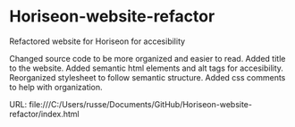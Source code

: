 
# Horiseon-website-refactor
 Refactored website for Horiseon for accesibility

Changed source code to be more organized and easier to read. 
Added title to the website.
Added semantic html elements and alt tags for accesibility.
Reorganized stylesheet to follow semantic structure.
Added css comments to help with organization.



URL:  file:///C:/Users/russe/Documents/GitHub/Horiseon-website-refactor/index.html

